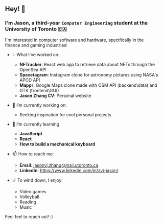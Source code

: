 ## Hey! 👋

### I'm Jason, a third-year `Computer Engineering` student at the University of Toronto 🇨🇦

I'm interested in computer software and hardware, specifically in the finance and gaming industries!

- 💡 What I've worked on:
  - **NFTracker**: React web app to retrieve data about NFTs through the OpenSea API 
  - **Spacetagram**: Instagram clone for astronomy pictures using NASA's APOD API
  - **Mappr**: Google Maps clone made with OSM API (backend\data) and GTK (frontend\GUI)
  - **Jason Zhang CV**: Personal website

- 🔭 I’m currently working on:
  - Seeking inspiration for cool personal projects

- 🌱 I’m currently learning 
  - **JavaScript**
  - **React**
  - **How to build a mechanical keyboard**

- 📫 How to reach me:
  - **Email**: jasonyj.zhang@mail.utoronto.ca
  - **LinkedIn**: https://www.linkedin.com/in/zyj-jason/
  
- ☄️ To wind down, I enjoy:
  - Video games
  - Volleyball
  - Reading
  - Music

Feel feel to reach out! :)
